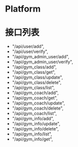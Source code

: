 # Platform
# 接口列表
- "/api/user/add",
- "/api/user/verify",
- "/api/gym_admin_user/add",
- "/api/gym_admin_user/verify",
- "/api/gym_class/add",
- "/api/gym_class/get",
- "/api/gym_class/update",
- "/api/gym_class/delete",
- "/api/gym_class/list",
- "/api/gym_coach/add",
- "/api/gym_coach/get",
- "/api/gym_coach/update",
- "/api/gym_coach/delete",
- "/api/gym_coach/list",
- "/api/gym_info/add",
- "/api/gym_info/update",
- "/api/gym_info/delete",
- "/api/gym_info/list",
- "/api/gym_info/get",